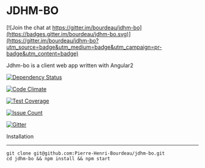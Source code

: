 JDHM-BO
========

[![Join the chat at https://gitter.im/bourdeau/jdhm-bo](https://badges.gitter.im/bourdeau/jdhm-bo.svg)](https://gitter.im/bourdeau/jdhm-bo?utm_source=badge&utm_medium=badge&utm_campaign=pr-badge&utm_content=badge)

Jdhm-bo is a client web app written with Angular2

[![Dependency Status](https://www.versioneye.com/user/projects/56b22743ad0be5003e0ae167/badge.svg?style=flat)](https://www.versioneye.com/user/projects/56b22743ad0be5003e0ae167)

[![Code Climate](https://codeclimate.com/github/bourdeau/jdhm-bo/badges/gpa.svg)](https://codeclimate.com/github/bourdeau/jdhm-bo)

[![Test Coverage](https://codeclimate.com/github/bourdeau/jdhm-bo/badges/coverage.svg)](https://codeclimate.com/github/bourdeau/jdhm-bo/coverage)

[![Issue Count](https://codeclimate.com/github/bourdeau/jdhm-bo/badges/issue_count.svg)](https://codeclimate.com/github/bourdeau/jdhm-bo)

[![Gitter](https://badges.gitter.im/bourdeau/jdhm-bo.svg)](https://gitter.im/bourdeau/jdhm-bo?utm_source=badge&utm_medium=badge&utm_campaign=pr-badge)


Installation

--------------------

```
git clone git@github.com:Pierre-Henri-Bourdeau/jdhm-bo.git
cd jdhm-bo && npm install && npm start
```
